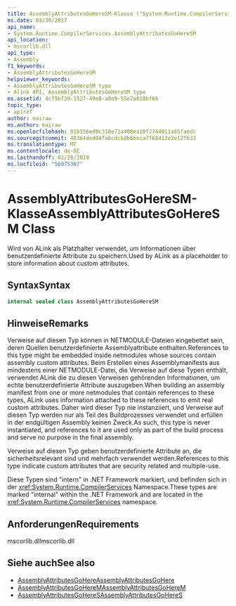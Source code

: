 ```yaml
---
title: AssemblyAttributesGoHereSM-Klasse ("System.Runtime.CompilerServices")
ms.date: 03/30/2017
api_name:
- System.Runtime.CompilerServices.AssemblyAttributesGoHereSM
api_location:
- mscorlib.dll
api_type:
- Assembly
f1_keywords:
- AssemblyAttributesGoHereSM
helpviewer_keywords:
- AssemblyAttributesGoHereSM type
- Alink API, AssemblyAttributesGoHereSM type
ms.assetid: 4cf9bf39-1527-49e0-a0e9-55e7a018bf66
topic_type:
- apiref
author: mairaw
ms.author: mairaw
ms.openlocfilehash: 01b156ed9c318e71a408ea10f2744911a85faedc
ms.sourcegitcommit: 40364ded04fa6cdcb2b6beca7f68412e2e12f633
ms.translationtype: MT
ms.contentlocale: de-DE
ms.lasthandoff: 02/28/2019
ms.locfileid: "56975367"
---
```

# <a name="assemblyattributesgoheresm-class"></a><span data-ttu-id="e377d-102">AssemblyAttributesGoHereSM-Klasse</span><span class="sxs-lookup"><span data-stu-id="e377d-102">AssemblyAttributesGoHereSM Class</span></span>

<span data-ttu-id="e377d-103">Wird von ALink als Platzhalter verwendet, um Informationen über benutzerdefinierte Attribute zu speichern.</span><span class="sxs-lookup"><span data-stu-id="e377d-103">Used by ALink as a placeholder to store information about custom attributes.</span></span>

## <a name="syntax"></a><span data-ttu-id="e377d-104">Syntax</span><span class="sxs-lookup"><span data-stu-id="e377d-104">Syntax</span></span>

```csharp
internal sealed class AssemblyAttributesGoHereSM
```

## <a name="remarks"></a><span data-ttu-id="e377d-105">Hinweise</span><span class="sxs-lookup"><span data-stu-id="e377d-105">Remarks</span></span>

<span data-ttu-id="e377d-106">Verweise auf diesen Typ können in NETMODULE-Dateien eingebettet sein, deren Quellen benutzerdefinierte Assemblyattribute enthalten.</span><span class="sxs-lookup"><span data-stu-id="e377d-106">References to this type might be embedded inside netmodules whose sources contain assembly custom attributes.</span></span> <span data-ttu-id="e377d-107">Beim Erstellen eines Assemblymanifests aus mindestens einer NETMODULE-Datei, die Verweise auf diese Typen enthält, verwendet ALink die zu diesen Verweisen gehörenden Informationen, um echte benutzerdefinierte Attribute auszugeben.</span><span class="sxs-lookup"><span data-stu-id="e377d-107">When building an assembly manifest from one or more netmodules that contain references to these types, ALink uses information attached to these references to emit real custom attributes.</span></span> <span data-ttu-id="e377d-108">Daher wird dieser Typ nie instanziiert, und Verweise auf diesen Typ werden nur als Teil des Buildprozesses verwendet und erfüllen in der endgültigen Assembly keinen Zweck.</span><span class="sxs-lookup"><span data-stu-id="e377d-108">As such, this type is never instantiated, and references to it are used only as part of the build process and serve no purpose in the final assembly.</span></span>

<span data-ttu-id="e377d-109">Verweise auf diesen Typ geben benutzerdefinierte Attribute an, die sicherheitsrelevant sind und mehrfach verwendet werden.</span><span class="sxs-lookup"><span data-stu-id="e377d-109">References to this type indicate custom attributes that are security related and multiple-use.</span></span>

<span data-ttu-id="e377d-110">Diese Typen sind "intern" in .NET Framework markiert, und befinden sich in der <xref:System.Runtime.CompilerServices> Namespace.</span><span class="sxs-lookup"><span data-stu-id="e377d-110">These types are marked "internal" within the .NET Framework and are located in the <xref:System.Runtime.CompilerServices> namespace.</span></span>

## <a name="requirements"></a><span data-ttu-id="e377d-111">Anforderungen</span><span class="sxs-lookup"><span data-stu-id="e377d-111">Requirements</span></span>

<span data-ttu-id="e377d-112">mscorlib.dll</span><span class="sxs-lookup"><span data-stu-id="e377d-112">mscorlib.dll</span></span>

## <a name="see-also"></a><span data-ttu-id="e377d-113">Siehe auch</span><span class="sxs-lookup"><span data-stu-id="e377d-113">See also</span></span>

- [<span data-ttu-id="e377d-114">AssemblyAttributesGoHere</span><span class="sxs-lookup"><span data-stu-id="e377d-114">AssemblyAttributesGoHere</span></span>](assemblyattributesgohere.md)
- [<span data-ttu-id="e377d-115">AssemblyAttributesGoHereM</span><span class="sxs-lookup"><span data-stu-id="e377d-115">AssemblyAttributesGoHereM</span></span>](assemblyattributesgoherem.md)
- [<span data-ttu-id="e377d-116">AssemblyAttributesGoHereS</span><span class="sxs-lookup"><span data-stu-id="e377d-116">AssemblyAttributesGoHereS</span></span>](assemblyattributesgoheres.md)
